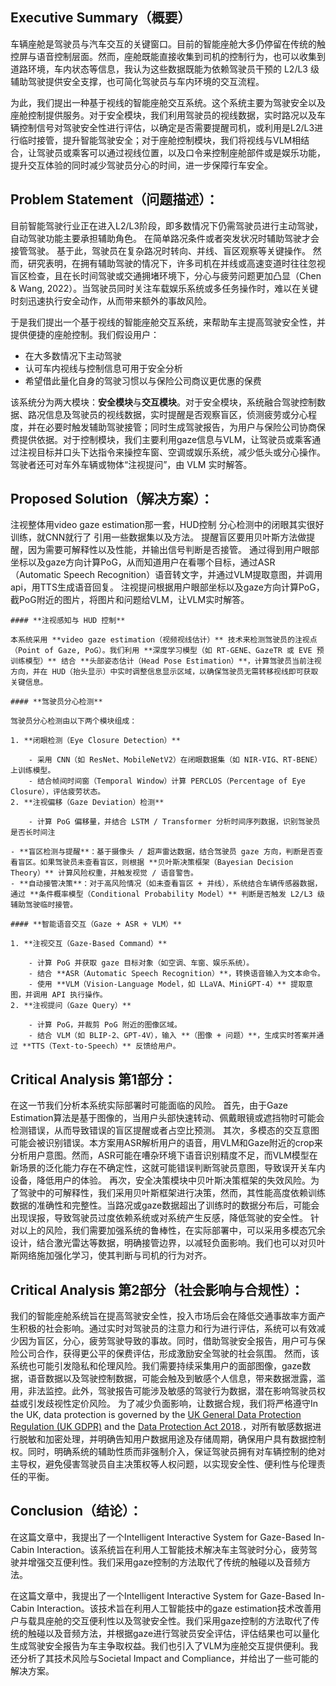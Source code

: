 ## Executive Summary（概要）
车辆座舱是驾驶员与汽车交互的关键窗口。目前的智能座舱大多仍停留在传统的触控屏与语音控制层面。然而，座舱既能直接收集到司机的控制行为，也可以收集到道路环境，车内状态等信息，我认为这些数据既能为依赖驾驶员干预的 L2/L3 级辅助驾驶提供安全支撑，也可简化驾驶员与车内环境的交互流程。

为此，我们提出一种基于视线的智能座舱交互系统。这个系统主要为驾驶安全以及座舱控制提供服务。对于安全模块，我们利用驾驶员的视线数据，实时路况以及车辆控制信号对驾驶安全性进行评估，以确定是否需要提醒司机，或利用是L2/L3进行临时接管，提升智能驾驶安全；对于座舱控制模块，我们将视线与VLM相结合，让驾驶员或乘客可以通过视线位置，以及口令来控制座舱部件或是娱乐功能，提升交互体验的同时减少驾驶员分心的时间，进一步保障行车安全。


## Problem Statement（问题描述）：
目前智能驾驶行业正在进入L2/L3阶段，即多数情况下仍需驾驶员进行主动驾驶，自动驾驶功能主要承担辅助角色。
在简单路况条件或者突发状况时辅助驾驶才会接管驾驶。
基于此，驾驶员在复杂路况时转向、并线、盲区观察等关键操作。
然而，研究表明，在拥有辅助驾驶的情况下，许多司机在并线或高速变道时往往忽视盲区检查，且在长时间驾驶或交通拥堵环境下，分心与疲劳问题更加凸显（Chen & Wang, 2022）。当驾驶员同时关注车载娱乐系统或多任务操作时，难以在关键时刻迅速执行安全动作，从而带来额外的事故风险。

于是我们提出一个基于视线的智能座舱交互系统，来帮助车主提高驾驶安全性，并提供便捷的座舱控制。我们假设用户：
- 在大多数情况下主动驾驶
- 认可车内视线与控制信息可用于安全分析
- 希望借此量化自身的驾驶习惯以与保险公司商议更优惠的保费

该系统分为两大模块：**安全模块**与**交互模块**。对于安全模块，系统融合驾驶控制数据、路况信息及驾驶员的视线数据，实时提醒是否观察盲区，侦测疲劳或分心程度，并在必要时触发辅助驾驶接管；同时生成驾驶报告，为用户与保险公司协商保费提供依据。对于控制模块，我们主要利用gaze信息与VLM，让驾驶员或乘客通过注视目标并口头下达指令来操控车窗、空调或娱乐系统，减少低头或分心操作。驾驶者还可对车外车辆或物体“注视提问”，由 VLM 实时解答。
## Proposed Solution（解决方案）：
注视整体用video gaze estimation那一套，HUD控制
分心检测中的闭眼其实很好训练，就CNN就行了 引用一些数据集以及方法。
提醒盲区要用贝叶斯方法做提醒，因为需要可解释性以及性能，并输出信号判断是否接管。
通过得到用户眼部坐标以及gaze方向计算PoG，从而知道用户在看哪个目标，通过ASR（Automatic Speech Recognition）语音转文字，并通过VLM提取意图，并调用api，用TTS生成语音回复。
注视提问根据用户眼部坐标以及gaze方向计算PoG，截PoG附近的图片，将图片和问题给VLM，让VLM实时解答。

```
#### **注视感知与 HUD 控制**

本系统采用 **video gaze estimation（视频视线估计）** 技术来检测驾驶员的注视点（Point of Gaze, PoG）。我们利用 **深度学习模型（如 RT-GENE、GazeTR 或 EVE 预训练模型）** 结合 **头部姿态估计（Head Pose Estimation）**，计算驾驶员当前注视方向，并在 HUD（抬头显示）中实时调整信息显示区域，以确保驾驶员无需转移视线即可获取关键信息。

#### **驾驶员分心检测**

驾驶员分心检测由以下两个模块组成：

1. **闭眼检测（Eye Closure Detection）**
    
    - 采用 CNN（如 ResNet、MobileNetV2）在闭眼数据集（如 NIR-VIG、RT-BENE）上训练模型。
    - 结合帧间时间窗（Temporal Window）计算 PERCLOS（Percentage of Eye Closure），评估疲劳状态。
2. **注视偏移（Gaze Deviation）检测**
    
    - 计算 PoG 偏移量，并结合 LSTM / Transformer 分析时间序列数据，识别驾驶员是否长时间注 

- **盲区检测与提醒**：基于摄像头 / 超声雷达数据，结合驾驶员 gaze 方向，判断是否查看盲区。如果驾驶员未查看盲区，则根据 **贝叶斯决策框架（Bayesian Decision Theory）** 计算风险权重，并触发视觉 / 语音警告。
- **自动接管决策**：对于高风险情况（如未查看盲区 + 并线），系统结合车辆传感器数据，通过 **条件概率模型（Conditional Probability Model）** 判断是否触发 L2/L3 级辅助驾驶临时接管。

#### **智能语音交互（Gaze + ASR + VLM）**

1. **注视交互（Gaze-Based Command）**
    
    - 计算 PoG 并获取 gaze 目标对象（如空调、车窗、娱乐系统）。
    - 结合 **ASR（Automatic Speech Recognition）**，转换语音输入为文本命令。
    - 使用 **VLM（Vision-Language Model，如 LLaVA、MiniGPT-4）** 提取意图，并调用 API 执行操作。
2. **注视提问（Gaze Query）**
    
    - 计算 PoG，并裁剪 PoG 附近的图像区域。
    - 结合 VLM（如 BLIP-2、GPT-4V），输入 **（图像 + 问题）**，生成实时答案并通过 **TTS（Text-to-Speech）** 反馈给用户。
```
## Critical Analysis 第1部分：
在这一节我们分析本系统实际部署时可能面临的风险。
首先，由于Gaze Estimation算法是基于图像的，当用户头部快速转动、佩戴眼镜或遮挡物时可能会检测错误，从而导致错误的盲区提醒或者占空比预测。
	其次，多模态的交互意图可能会被识别错误。本方案用ASR解析用户的语音，用VLM和Gaze附近的crop来分析用户意图。然而，ASR可能在嘈杂环境下语音识别精度不足，而VLM模型在新场景的泛化能力存在不确定性，这就可能错误判断驾驶员意图，导致误开关车内设备，降低用户的体验。
再次，安全决策模块中贝叶斯决策框架的失效风险。为了驾驶中的可解释性，我们采用贝叶斯框架进行决策，然而，其性能高度依赖训练数据的准确性和完整性。当路况或gaze数据超出了训练时的数据分布后，可能会出现误报，导致驾驶员过度依赖系统或对系统产生反感，降低驾驶的安全性。
针对以上的风险，我们需要加强系统的鲁棒性，在实际部署中，可以采用多模态冗余设计，结合激光雷达等数据，明确接管边界，以减轻负面影响。我们也可以对贝叶斯网络施加强化学习，使其判断与司机的行为对齐。

## Critical Analysis 第2部分（社会影响与合规性）：
我们的智能座舱系统旨在提高驾驶安全性，投入市场后会在降低交通事故率方面产生积极的社会影响。通过实时对驾驶员的注意力和行为进行评估，系统可以有效减少因为盲区，分心，疲劳驾驶导致的事故。同时，借助驾驶安全报告，用户可与保险公司合作，获得更公平的保费评估，形成激励安全驾驶的社会氛围。
然而，该系统也可能引发隐私和伦理风险。我们需要持续采集用户的面部图像，gaze数据，语音数据以及驾驶控制数据，可能会触及到敏感个人信息，带来数据泄露，滥用，非法监控。此外，驾驶报告可能涉及敏感的驾驶行为数据，潜在影响驾驶员权益或引发歧视性定价风险。
为了减少负面影响，让数据合规，我们将严格遵守In the UK, data protection is governed by the [UK General Data Protection Regulation (UK GDPR)](https://www.legislation.gov.uk/eur/2016/679/contents) and the [Data Protection Act 2018](https://www.legislation.gov.uk/ukpga/2018/12/contents/enacted).，对所有敏感数据进行脱敏和加密处理，并明确告知用户数据用途及存储周期，确保用户具有数据控制权。同时，明确系统的辅助性质而非强制介入，保证驾驶员拥有对车辆控制的绝对主导权，避免侵害驾驶员自主决策权等人权问题，以实现安全性、便利性与伦理责任的平衡。

## Conclusion（结论）：

在这篇文章中，我提出了一个Intelligent Interactive System for Gaze-Based In-Cabin Interaction。该系统旨在利用人工智能技术解决车主驾驶时分心，疲劳驾驶并增强交互便利性。我们采用gaze控制的方法取代了传统的触碰以及音频方法。


在这篇文章中，我提出了一个Intelligent Interactive System for Gaze-Based In-Cabin Interaction。该技术旨在利用人工智能技中的gaze estimation技术改善用户与载具座舱的交互便利性以及驾驶安全性。我们采用gaze控制的方法取代了传统的触碰以及音频方法，并根据gaze进行驾驶员安全评估，评估结果也可以量化生成驾驶安全报告为车主争取权益。我们也引入了VLM为座舱交互提供便利。我还分析了其技术风险与Societal Impact and Compliance，并给出了一些可能的解决方案。